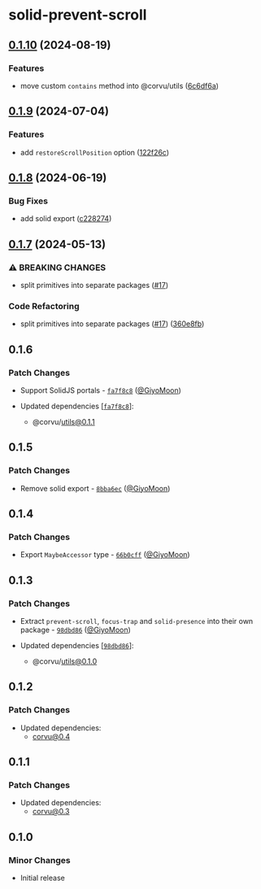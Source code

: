 # solid-prevent-scroll

## [0.1.10](https://github.com/corvudev/corvu/compare/solid-prevent-scroll@0.1.9...solid-prevent-scroll@0.1.10) (2024-08-19)


### Features

* move custom `contains` method into @corvu/utils ([6c6df6a](https://github.com/corvudev/corvu/commit/6c6df6a9c3e24b549285aa604adb6a3742dcec4e))

## [0.1.9](https://github.com/corvudev/corvu/compare/solid-prevent-scroll@0.1.8...solid-prevent-scroll@0.1.9) (2024-07-04)


### Features

* add `restoreScrollPosition` option ([122f26c](https://github.com/corvudev/corvu/commit/122f26c9aa5fe34f059583e9af69a214c351e6a8))

## [0.1.8](https://github.com/corvudev/corvu/compare/solid-prevent-scroll@0.1.7...solid-prevent-scroll@0.1.8) (2024-06-19)


### Bug Fixes

* add solid export ([c228274](https://github.com/corvudev/corvu/commit/c228274e87ac7fb5a53953b8524d25ebd50d9c83))

## [0.1.7](https://github.com/corvudev/corvu/compare/solid-prevent-scroll@0.1.6...solid-prevent-scroll@0.1.7) (2024-05-13)


### ⚠ BREAKING CHANGES

* split primitives into separate packages ([#17](https://github.com/corvudev/corvu/issues/17))

### Code Refactoring

* split primitives into separate packages ([#17](https://github.com/corvudev/corvu/issues/17)) ([360e8fb](https://github.com/corvudev/corvu/commit/360e8fb040c54ebd542dc244a5e10a7784e4388b))

## 0.1.6

### Patch Changes

- Support SolidJS portals - [`fa7f8c8`](https://github.com/corvudev/corvu/commit/fa7f8c845a5ab53afcfc8246da9025b5054f607c) ([@GiyoMoon](https://github.com/GiyoMoon))

- Updated dependencies [[`fa7f8c8`](https://github.com/corvudev/corvu/commit/fa7f8c845a5ab53afcfc8246da9025b5054f607c)]:
  - @corvu/utils@0.1.1

## 0.1.5

### Patch Changes

- Remove solid export - [`8bba6ec`](https://github.com/corvudev/corvu/commit/8bba6ecde79589b53a064de82f54e4c78a98d027) ([@GiyoMoon](https://github.com/GiyoMoon))

## 0.1.4

### Patch Changes

- Export `MaybeAccessor` type - [`66b0cff`](https://github.com/corvudev/corvu/commit/66b0cffdb21ab99f5aedc3606a9f9144b217c5a6) ([@GiyoMoon](https://github.com/GiyoMoon))

## 0.1.3

### Patch Changes

- Extract `prevent-scroll`, `focus-trap` and `solid-presence` into their own package - [`98dbd86`](https://github.com/corvudev/corvu/commit/98dbd8604fe208bc63fcf34cfc724a264aea70b3) ([@GiyoMoon](https://github.com/GiyoMoon))

- Updated dependencies [[`98dbd86`](https://github.com/corvudev/corvu/commit/98dbd8604fe208bc63fcf34cfc724a264aea70b3)]:
  - @corvu/utils@0.1.0

## 0.1.2

### Patch Changes

- Updated dependencies:
  - corvu@0.4

## 0.1.1

### Patch Changes

- Updated dependencies:
  - corvu@0.3

## 0.1.0

### Minor Changes

- Initial release

